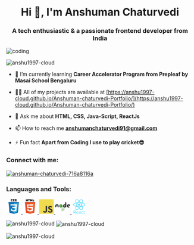 <h1 align="center">Hi 👋, I'm Anshuman Chaturvedi</h1>
<h3 align="center">A tech enthusiastic & a passionate frontend developer from India</h3>

<img alig="right" alt="coding" width="400" src="https://camo.githubusercontent.com/19db51af5f90f1b152bc0b9078f5fe97053955be5074f03f17019c70345bdcdb/68747470733a2f2f6d69726f2e6d656469756d2e636f6d2f6d61782f313336302f302a37513379765349765f7430696f4a2d5a2e676966"/>

<p align="left"> <img src="https://komarev.com/ghpvc/?username=anshu1997-cloud&label=Profile%20views&color=0e75b6&style=flat" alt="anshu1997-cloud" /> </p>

- 🌱 I’m currently learning **Career Accelerator Program from Prepleaf by Masai School Bengaluru**

- 👨‍💻 All of my projects are available at [https://anshu1997-cloud.github.io/Anshuman-chaturvedi-Portfolio/](https://anshu1997-cloud.github.io/Anshuman-chaturvedi-Portfolio/)

- 💬 Ask me about **HTML, CSS, Java-Script, ReactJs**

- 📫 How to reach me **anshumanchaturvedi91@gmail.com**

- ⚡ Fun fact **Apart from Coding I use to play cricket😎**

<h3 align="left">Connect with me:</h3>
<p align="left">
<a href="https://linkedin.com/in/anshuman-chaturvedi-716a8116a" target="blank"><img align="center" src="https://raw.githubusercontent.com/rahuldkjain/github-profile-readme-generator/master/src/images/icons/Social/linked-in-alt.svg" alt="anshuman-chaturvedi-716a8116a" height="30" width="40" /></a>
</p>

<h3 align="left">Languages and Tools:</h3>
<p align="left"> <a href="https://www.w3schools.com/css/" target="_blank" rel="noreferrer"> <img src="https://raw.githubusercontent.com/devicons/devicon/master/icons/css3/css3-original-wordmark.svg" alt="css3" width="40" height="40"/> </a> <a href="https://www.w3.org/html/" target="_blank" rel="noreferrer"> <img src="https://raw.githubusercontent.com/devicons/devicon/master/icons/html5/html5-original-wordmark.svg" alt="html5" width="40" height="40"/> </a> <a href="https://developer.mozilla.org/en-US/docs/Web/JavaScript" target="_blank" rel="noreferrer"> <img src="https://raw.githubusercontent.com/devicons/devicon/master/icons/javascript/javascript-original.svg" alt="javascript" width="40" height="40"/> </a> <a href="https://nodejs.org" target="_blank" rel="noreferrer"> <img src="https://raw.githubusercontent.com/devicons/devicon/master/icons/nodejs/nodejs-original-wordmark.svg" alt="nodejs" width="40" height="40"/> </a> <a href="https://reactjs.org/" target="_blank" rel="noreferrer"> <img src="https://raw.githubusercontent.com/devicons/devicon/master/icons/react/react-original-wordmark.svg" alt="react" width="40" height="40"/> </a> </p>

<p><img align="left" src="https://github-readme-stats.vercel.app/api/top-langs?username=anshu1997-cloud&show_icons=true&locale=en&layout=compact" alt="anshu1997-cloud" /></p>

<p>&nbsp;<img align="center" src="https://github-readme-stats.vercel.app/api?username=anshu1997-cloud&show_icons=true&locale=en" alt="anshu1997-cloud" /></p>

<p><img align="center" src="https://github-readme-streak-stats.herokuapp.com/?user=anshu1997-cloud&" alt="anshu1997-cloud" /></p>
